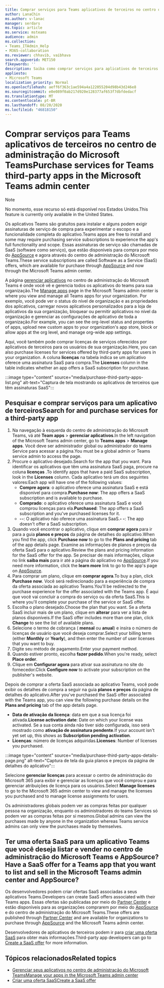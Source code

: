 ```yaml
---
title: Comprar serviços para Teams aplicativos de terceiros no centro de administração do Microsoft Teams
author: LanaChin
ms.author: v-lanac
manager: serdars
ms.topic: article
ms.service: msteams
audience: admin
ms.collection:
- Teams_ITAdmin_Help
- M365-collaboration
ms.reviewer: chhavib, vaibhava
search.appverid: MET150
f1keywords: ''
description: Saiba como comprar serviços para aplicativos de terceiros na página Gerenciar aplicativos do centro de administração do Microsoft Teams.
appliesto:
- Microsoft Teams
localization_priority: Normal
ms.openlocfilehash: aeff6f363c1ae594a4a122055204d98b43d246e8
ms.sourcegitcommit: e0e089f0ab217d920e128377af653f7dbfdedacf
ms.translationtype: MT
ms.contentlocale: pt-BR
ms.lasthandoff: 08/20/2020
ms.locfileid: "46818150"
---
```

<a name="purchase-services-for-teams-third-party-apps-in-the-microsoft-teams-admin-center"></a><span data-ttu-id="8548c-103">Comprar serviços para Teams aplicativos de terceiros no centro de administração do Microsoft Teams</span><span class="sxs-lookup"><span data-stu-id="8548c-103">Purchase services for Teams third-party apps in the Microsoft Teams admin center</span></span>
======================================================

> [!NOTE]
> <span data-ttu-id="8548c-104">No momento, esse recurso só está disponível nos Estados Unidos.</span><span class="sxs-lookup"><span data-stu-id="8548c-104">This feature is currently only available in the United States.</span></span>

<span data-ttu-id="8548c-105">Os aplicativos Teams são gratuitos para instalar e alguns podem exigir assinaturas de serviço de compra para experimentar o escopo e a funcionalidade completa do aplicativo.</span><span class="sxs-lookup"><span data-stu-id="8548c-105">Teams apps are free to install and some may require purchasing service subscriptions to experience the app's full functionality and scope.</span></span> <span data-ttu-id="8548c-106">Essas assinaturas de serviço são chamadas de SaaS (software como serviço), que estão disponíveis para compra por meio do [AppSource](https://appsource.microsoft.com/) e agora através do centro de administração do Microsoft Teams.</span><span class="sxs-lookup"><span data-stu-id="8548c-106">These service subscriptions are called Software as a Service (SaaS) offers, which are available for purchase through [AppSource](https://appsource.microsoft.com/) and now through the Microsoft Teams admin center.</span></span>

<span data-ttu-id="8548c-107">A página [gerenciar aplicativos](manage-apps.md) no centro de administração do Microsoft Teams é onde você vê e gerencia todos os aplicativos do teams para sua organização.</span><span class="sxs-lookup"><span data-stu-id="8548c-107">The [Manage apps](manage-apps.md) page in the Microsoft Teams admin center is where you view and manage all Teams apps for your organization.</span></span> <span data-ttu-id="8548c-108">Por exemplo, você pode ver o status do nível de organização e as propriedades dos aplicativos, carregar novos aplicativos personalizados para a loja de aplicativos da sua organização, bloquear ou permitir aplicativos no nível da organização e gerenciar as configurações de aplicativo de toda a organização.</span><span class="sxs-lookup"><span data-stu-id="8548c-108">For example, you can see the org-level status and properties of apps, upload new custom apps to your organization's app store, block or allow apps at the org level, and manage org-wide app settings.</span></span>

<span data-ttu-id="8548c-109">Aqui, você também pode comprar licenças de serviços oferecidos por aplicativos de terceiros para os usuários de sua organização.</span><span class="sxs-lookup"><span data-stu-id="8548c-109">Here, you can also purchase licenses for services offered by third-party apps for users in your organization.</span></span> <span data-ttu-id="8548c-110">A coluna **licenças** na tabela indica se um aplicativo oferece uma assinatura SaaS para compra.</span><span class="sxs-lookup"><span data-stu-id="8548c-110">The **Licenses** column in the table indicates whether an app offers a SaaS subscription for purchase.</span></span>

:::image type="content" source="media/purchase-third-party-apps-list.png" alt-text="Captura de tela mostrando os aplicativos de terceiros que têm assinaturas SaaS":::

## <a name="search-for-and-purchase-services-for-a-third-party-app"></a><span data-ttu-id="8548c-112">Pesquisar e comprar serviços para um aplicativo de terceiros</span><span class="sxs-lookup"><span data-stu-id="8548c-112">Search for and purchase services for a third-party app</span></span>

1. <span data-ttu-id="8548c-113">Na navegação à esquerda do centro de administração do Microsoft Teams, vá até **Team apps**  >  **gerenciar aplicativos**.</span><span class="sxs-lookup"><span data-stu-id="8548c-113">In the left navigation of the Microsoft Teams admin center, go to **Teams apps** > **Manage apps**.</span></span> <span data-ttu-id="8548c-114">Você deve ser administrador global ou administrador do teams Service para acessar a página.</span><span class="sxs-lookup"><span data-stu-id="8548c-114">You must be a global admin or Teams service admin to access the page.</span></span>
2. <span data-ttu-id="8548c-115">Procure o aplicativo desejado.</span><span class="sxs-lookup"><span data-stu-id="8548c-115">Search for the app that you want.</span></span> <span data-ttu-id="8548c-116">Para identificar os aplicativos que têm uma assinatura SaaS paga, procure na coluna **licenças** .</span><span class="sxs-lookup"><span data-stu-id="8548c-116">To identify apps that have a paid SaaS subscription, look in the **Licenses** column.</span></span> <span data-ttu-id="8548c-117">Cada aplicativo terá um dos seguintes valores:</span><span class="sxs-lookup"><span data-stu-id="8548c-117">Each app will have one of the following values:</span></span>
    - <span data-ttu-id="8548c-118">**Compre agora**: o aplicativo oferece uma assinatura SaaS e está disponível para compra.</span><span class="sxs-lookup"><span data-stu-id="8548c-118">**Purchase now**: The app offers a SaaS subscription and is available to purchase.</span></span>  
    - <span data-ttu-id="8548c-119">**Comprado**: o aplicativo oferece uma assinatura SaaS e você comprou licenças para ela.</span><span class="sxs-lookup"><span data-stu-id="8548c-119">**Purchased**: The app offers a SaaS subscription and you've purchased licenses for it.</span></span>
    - <span data-ttu-id="8548c-120">**--**: O aplicativo não oferece uma assinatura SaaS.</span><span class="sxs-lookup"><span data-stu-id="8548c-120">**- -**: The app doesn't offer a SaaS subscription.</span></span>
3. <span data-ttu-id="8548c-121">Quando você encontrar o aplicativo, clique em **comprar agora** para ir para a guia **planos e preços** da página de detalhes do aplicativo.</span><span class="sxs-lookup"><span data-stu-id="8548c-121">When you find the app, click **Purchase now** to go to the **Plans and pricing** tab of the app details page.</span></span> <span data-ttu-id="8548c-122">Examine as informações de planos e preços da oferta SaaS para o aplicativo.</span><span class="sxs-lookup"><span data-stu-id="8548c-122">Review the plans and pricing information for the SaaS offer for the app.</span></span> <span data-ttu-id="8548c-123">Se precisar de mais informações, clique no link **saiba mais** para ir até a página do aplicativo no [AppSource](https://appsource.microsoft.com/).</span><span class="sxs-lookup"><span data-stu-id="8548c-123">If you need more information, click the **learn more** link to go to the app's page on [AppSource](https://appsource.microsoft.com/).</span></span>  
4. <span data-ttu-id="8548c-124">Para comprar um plano, clique em **comprar agora**.</span><span class="sxs-lookup"><span data-stu-id="8548c-124">To buy a plan, click **Purchase now**.</span></span> <span data-ttu-id="8548c-125">Você será redirecionado para a experiência de compra da oferta associada ao aplicativo Teams.</span><span class="sxs-lookup"><span data-stu-id="8548c-125">You'll be redirected to the purchase experience for the offer associated with the Teams app.</span></span> <span data-ttu-id="8548c-126">É aqui que você vai concluir a compra do serviço ou da oferta SaaS.</span><span class="sxs-lookup"><span data-stu-id="8548c-126">This is where you'll complete your purchase of the service or SaaS offer.</span></span>
5. <span data-ttu-id="8548c-127">Escolha o plano desejado.</span><span class="sxs-lookup"><span data-stu-id="8548c-127">Choose the plan that you want.</span></span> <span data-ttu-id="8548c-128">Se a oferta SaaS incluir mais de um plano, clique em **alterar** para ver a lista de planos disponíveis.</span><span class="sxs-lookup"><span data-stu-id="8548c-128">If the SaaS offer includes more than one plan, click **Change** to see the list of available plans.</span></span>
6. <span data-ttu-id="8548c-129">Selecione o termo de cobrança ( **mensal** ou **anual**) e insira o número de licenças de usuário que você deseja comprar.</span><span class="sxs-lookup"><span data-stu-id="8548c-129">Select your billing term (either **Monthly** or **Yearly**), and then enter the number of user licenses that you want to buy.</span></span>
7. <span data-ttu-id="8548c-130">Digite seu método de pagamento.</span><span class="sxs-lookup"><span data-stu-id="8548c-130">Enter your payment method.</span></span>
8. <span data-ttu-id="8548c-131">Quando estiver pronto, escolha **fazer pedido**.</span><span class="sxs-lookup"><span data-stu-id="8548c-131">When you're ready, select **Place order**.</span></span>
9. <span data-ttu-id="8548c-132">Clique em **Configurar agora** para ativar sua assinatura no site do fornecedor.</span><span class="sxs-lookup"><span data-stu-id="8548c-132">Click **Configure now** to activate your subscription on the publisher's website.</span></span>

<span data-ttu-id="8548c-133">Depois de comprar a oferta SaaS associada ao aplicativo Teams, você pode exibir os detalhes de compra a seguir na guia **planos e preços** da página de detalhes do aplicativo.</span><span class="sxs-lookup"><span data-stu-id="8548c-133">After you've purchased the SaaS offer associated with the Teams app, you can view the following purchase details on the **Plans and pricing** tab of the app details page.</span></span>

- <span data-ttu-id="8548c-134">**Data de ativação da licença**: data em que a sua licença foi ativada.</span><span class="sxs-lookup"><span data-stu-id="8548c-134">**License activation date**: Date on which your license was activated.</span></span> <span data-ttu-id="8548c-135">Se a sua conta ainda não tiver sido configurada, isso será mostrado como **ativação de assinatura pendente**.</span><span class="sxs-lookup"><span data-stu-id="8548c-135">If your account isn't yet set up, this shows as **Subscription pending activation**.</span></span>
- <span data-ttu-id="8548c-136">**Licenças**: número de licenças adquiridas.</span><span class="sxs-lookup"><span data-stu-id="8548c-136">**Licenses**: Number of licenses you purchased.</span></span>

:::image type="content" source="media/purchase-third-party-apps-details-page.png" alt-text="Captura de tela da guia planos e preços da página de detalhes do aplicativo":::

<span data-ttu-id="8548c-138">Selecione **gerenciar licenças** para acessar o centro de administração do Microsoft 365 para exibir e gerenciar as licenças que você comprou e para gerenciar atribuições de licença para os usuários.</span><span class="sxs-lookup"><span data-stu-id="8548c-138">Select **Manage licenses** to go to the Microsoft 365 admin center to view and manage the licenses you purchased and to manage license assignments for users.</span></span>

<span data-ttu-id="8548c-139">Os administradores globais podem ver as compras feitas por qualquer pessoa na organização, enquanto os administradores do teams Services só podem ver as compras feitas por si mesmos.</span><span class="sxs-lookup"><span data-stu-id="8548c-139">Global admins can view the purchases made by anyone in the organization whereas Teams service admins can only view the purchases made by themselves.</span></span>  

## <a name="have-a-saas-offer-for-a-teams-app-that-you-want-to-list-and-sell-in-the-microsoft-teams-admin-center-and-appsource"></a><span data-ttu-id="8548c-140">Ter uma oferta SaaS para um aplicativo Teams que você deseja listar e vender no centro de administração do Microsoft Teams e AppSource?</span><span class="sxs-lookup"><span data-stu-id="8548c-140">Have a SaaS offer for a Teams app that you want to list and sell in the Microsoft Teams admin center and AppSource?</span></span>

<span data-ttu-id="8548c-141">Os desenvolvedores podem criar ofertas SaaS associadas a seus aplicativos Teams.</span><span class="sxs-lookup"><span data-stu-id="8548c-141">Developers can create SaaS offers associated with their Teams apps.</span></span> <span data-ttu-id="8548c-142">Essas ofertas são publicadas por meio do [Partner Center](https://partner.microsoft.com) e estão disponíveis para as organizações comprarem por meio do [AppSource](https://appsource.microsoft.com/) e do centro de administração do Microsoft Teams.</span><span class="sxs-lookup"><span data-stu-id="8548c-142">These offers are published through [Partner Center](https://partner.microsoft.com) and are available for organizations to purchase through [AppSource](https://appsource.microsoft.com/) and the Microsoft Teams admin center.</span></span>
 
<span data-ttu-id="8548c-143">Desenvolvedores de aplicativos de terceiros podem ir para [criar uma oferta SaaS](https://docs.microsoft.com/azure/marketplace/partner-center-portal/create-new-saas-offer) para obter mais informações.</span><span class="sxs-lookup"><span data-stu-id="8548c-143">Third-party app developers can go to [Create a SaaS offer](https://docs.microsoft.com/azure/marketplace/partner-center-portal/create-new-saas-offer) for more information.</span></span>

## <a name="related-topics"></a><span data-ttu-id="8548c-144">Tópicos relacionados</span><span class="sxs-lookup"><span data-stu-id="8548c-144">Related topics</span></span>

- [<span data-ttu-id="8548c-145">Gerenciar seus aplicativos no centro de administração do Microsoft Teams</span><span class="sxs-lookup"><span data-stu-id="8548c-145">Manage your apps in the Microsoft Teams admin center</span></span>](manage-apps.md)
- [<span data-ttu-id="8548c-146">Criar uma oferta SaaS</span><span class="sxs-lookup"><span data-stu-id="8548c-146">Create a SaaS offer</span></span>](https://docs.microsoft.com/azure/marketplace/partner-center-portal/create-new-saas-offer)
